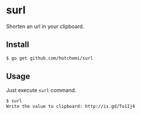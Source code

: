 # surl

Shorten an url in your clipboard.

## Install

```sh
$ go get github.com/hotchemi/surl
```

## Usage

Just execute `surl` command.

```sh
$ surl
Write the value to clipboard: http://is.gd/To1Ij4
```
